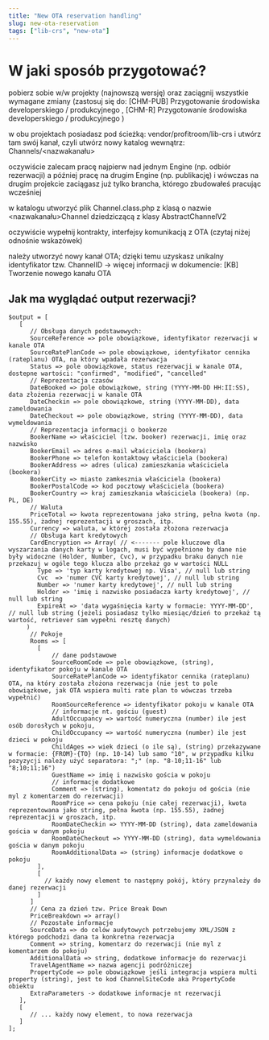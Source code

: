 ```yaml
---
title: "New OTA reservation handling"
slug: new-ota-reservation
tags: ["lib-crs", "new-ota"]
---
```


# W jaki sposób przygotować?

pobierz sobie w/w projekty (najnowszą wersję) oraz zaciągnij wszystkie wymagane zmiany (zastosuj się do: 
[CHM-PUB] Przygotowanie środowiska developerskiego / produkcyjnego , 
[CHM-R] Przygotowanie środowiska developerskiego / produkcyjnego )

w obu projektach posiadasz pod ścieżką: vendor/profitroom/lib-crs i utwórz tam swój kanał, czyli utwórz nowy katalog wewnątrz: Channels/<nazwakanału>

oczywiście zalecam pracę najpierw nad jednym Engine (np. odbiór rezerwacji) a później pracę na drugim Engine (np. publikację) i wówczas na drugim projekcie zaciągasz już tylko brancha, którego zbudowałeś pracując wcześniej

w katalogu utworzyć plik Channel.class.php z klasą o nazwie <nazwakanału>Channel dziedziczącą z klasy AbstractChannelV2

oczywiście wypełnij kontrakty, interfejsy komunikacją z OTA (czytaj niżej odnośnie wskazówek)

należy utworzyć nowy kanał OTA; dzięki temu uzyskasz unikalny identyfikator tzw. ChannelID → więcej informacji w dokumencie: 
[KB] Tworzenie nowego kanału OTA 

## Jak ma wyglądać output rezerwacji?
```
$output = [
   [
      // Obsługa danych podstawowych:
      SourceReference => pole obowiązkowe, identyfikator rezerwacji w kanale OTA
      SourceRatePlanCode => pole obowiązkowe, identyfikator cennika (rateplanu) OTA, na który wpadała rezerwacja
      Status => pole obowiązkowe, status rezerwacji w kanale OTA, dostepne wartości: "confirmed", "modified", "cancelled"
      // Reprezentacja czasów
      DateBooked => pole obowiązkowe, string (YYYY-MM-DD HH:II:SS), data złożenia rezerwacji w kanale OTA
      DateCheckin => pole obowiązkowe, string (YYYY-MM-DD), data zameldowania
      DateCheckout => pole obowiązkowe, string (YYYY-MM-DD), data wymeldowania
      // Reprezentacja informacji o bookerze
      BookerName => właściciel (tzw. booker) rezerwacji, imię oraz nazwisko
      BookerEmail => adres e-mail właściciela (bookera)
      BookerPhone => telefon kontaktowy właściciela (bookera)
      BookerAddress => adres (ulica) zamieszkania właściciela (bookera)
      BookerCity => miasto zamkesznia właściciela (bookera)
      BookerPostalCode => kod pocztowy właściciela (bookera)
      BookerCountry => kraj zamieszkania właściciela (bookera) (np. PL, DE)
      // Waluta
      PriceTotal => kwota reprezentowana jako string, pełna kwota (np. 155.55), żadnej reprezentacji w groszach, itp.
      Currency => waluta, w której została złożona rezerwacja
      // Obsługa kart kredytowych
      CardEncryption => Array( // <------- pole kluczowe dla wyszarzania danych karty w logach, musi być wypełnione by dane nie były widoczne (Holder, Number, Cvc), w przypadku braku danych nie przekazuj w ogóle tego klucza albo przekaż go w wartości NULL
        Type => 'typ karty kredytowej np. Visa', // null lub string
        Cvc  => 'numer CVC karty kredytowej', // null lub string
        Number => 'numer karty kredytowej', // null lub string
        Holder => 'imię i nazwisko posiadacza karty kredytowej', // null lub string
        ExpireAt => 'data wygaśnięcia karty w formacie: YYYY-MM-DD', // null lub string (jeżeli posiadasz tylko miesiąc/dzień to przekaż tą wartość, retriever sam wypełni resztę danych)
     )
      // Pokoje
      Rooms => [
        [
            // dane podstawowe
            SourceRoomCode => pole obowiązkowe, (string), identyfikator pokoju w kanale OTA
            SourceRatePlanCode => identyfikator cennika (rateplanu) OTA, na który została złożona rezerwacja (nie jest to pole obowiązkowe, jak OTA wspiera multi rate plan to wówczas trzeba wypełnić)
            RoomSourceReference => identyfikator pokoju w kanale OTA
            // informacje nt. gościu (guest)
            AdultOccupancy => wartość numeryczna (number) ile jest osób dorosłych w pokoju,
            ChildOccupancy => wartość numeryczna (number) ile jest dzieci w pokoju
            ChildAges => wiek dzieci (o ile są), (string) przekazywane w formacie: {FROM}-{TO} (np. 10-14) lub samo "10", w przypadku kilku pozyzycji należy użyć separatora: ";" (np. "8-10;11-16" lub "8;10;11;16")
            GuestName => imię i nazwisko gościa w pokoju
            // informacje dodatkowe
            Comment => (string), komentatz do pokoju od gościa (nie myl z komentarzem do rezerwacji)
            RoomPrice => cena pokoju (nie całej rezerwacji), kwota reprezentowana jako string, pełna kwota (np. 155.55), żadnej reprezentacji w groszach, itp.
            RoomDateCheckin => YYYY-MM-DD (string), data zameldowania gościa w danym pokoju
            RoomDateCheckout => YYYY-MM-DD (string), data wymeldowania gościa w danym pokoju 
            RoomAdditionalData => (string) informacje dodatkowe o pokoju
        ],
        [
          // każdy nowy element to następny pokój, który przynależy do danej rezerwacji
        ]
      ]
      // Cena za dzień tzw. Price Break Down
      PriceBreakdown => array()
      // Pozostałe informacje
      SourceData => do celów audytowych potrzebujemy XML/JSON z którego podchodzi dana ta konkretna rezerwacja
      Comment => string, komentarz do rezerwacji (nie myl z komentarzem do pokoju)
      AdditionalData => string, dodatkowe informacje do rezerwacji
      TravelAgentName => nazwa agencji podróżniczej
      PropertyCode => pole obowiązkowe jeśli integracja wspiera multi property (string), jest to kod ChannelSiteCode aka PropertyCode obiektu
      ExtraParameters -> dodatkowe informacje nt rezerwacji         
   ],
   [
      // ... każdy nowy element, to nowa rezerwacja
   ]
];
```